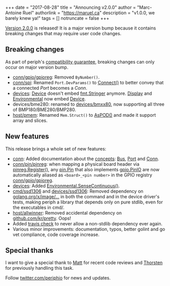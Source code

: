 +++
date = "2017-08-28"
title = "Announcing v2.0.0"
author = "Marc-Antoine Ruel"
authorlink = "https://maruel.ca"
description = "v1.0.0, we barely knew ya!"
tags = []
notruncate = false
+++

[Version 2.0.0](https://github.com/google/periph/releases/tag/v2.0.0) is
released!  It is a major version bump because it contains breaking changes that
may require user code changes.

<!--more-->

## Breaking changes

As part of periph's [compatibility
guarantee](/project/library/#compatibility-guarantee), breaking changes can only
occur on major version bump.

- [conn/gpio/gpioreg](https://periph.io/x/periph/conn/gpio/gpioreg): Removed
  `ByNumber()`.
- [conn/spi](https://periph.io/x/periph/conn/spi): Renamed `Port.DevParams()` to
  [Connect()](https://periph.io/x/periph/conn/spi#Port) to better convey that a
  connected _Port_ becomes a _Conn_.
- [devices](https://periph.io/x/periph/devices):
  [Device](https://periph.io/x/periph/devices#Device) doesn't embed
  [fmt.Stringer](https://golang.org/pkg/fmt/#Stringer) anymore.
  [Display](https://periph.io/x/periph/devices#Display) and
  [Environmental](https://periph.io/x/periph/devices#Environmental) now embed
  [Device](https://periph.io/x/periph/devices#Device).
- devices/bme280: renamed to
  [devices/bmxx80](https://periph.io/x/periph/devices/bmxx80), now supporting
  all three of BMP180/BME280/BMP280.
- [host/pmem](https://periph.io/x/periph/host/pmem): Renamed `Mem.Struct()` to
  [AsPOD()](https://periph.io/x/periph/host/pmem#Mem) and made it support array
  and slices.

## New features

This release brings a whole set of new features:

- [conn](https://periph.io/x/periph/conn): Added documentation about the
  [concepts](https://periph.io/x/periph/conn#hdr-Concepts):
  [Bus](https://periph.io/x/periph/conn#hdr-Bus),
  [Port](https://periph.io/x/periph/conn#hdr-Port) and
  [Conn](https://periph.io/x/periph/conn#hdr-Conn).
- [conn/pin/pinreg](https://periph.io/x/periph/conn/pin/pinreg): when mapping a
  physical board header via
  [pinreg.Register()](https://periph.io/x/periph/conn/pin/pinreg#Register), any
  [pin.Pin](https://periph.io/x/periph/conn/pin#Pin) that also implements
  [gpio.PinIO](https://periph.io/x/periph/conn/gpio#PinIO) are
  now automatically aliased as `<board>_<pin number>` in the GPIO registry
  [conn/gpio/gpioreg](https://periph.io/x/periph/conn/gpio/gpioreg).
- [devices](https://periph.io/x/periph/devices): Added
  [Environmental.SenseContinuous()](https://periph.io/x/periph/devices#Environmental).
- [cmd/ssd1306](https://periph.io/x/periph/cmd/ssd1306) and
  [devices/ssd1306](https://periph.io/x/periph/devices/ssd1306): Removed
  dependency on [golang.org/x/image/...](https://golang.org/x/image/) in both
  the command and in the device driver's tests, making periph a library that
  depends only on pure stdlib, even for the executables in cmd/.
- [host/allwinner](https://periph.io/x/periph/host/allwinner): Removed
  accidental dependency on [github.com/kr/pretty](https://github.com/kr/pretty).
  Oops!
- Added [travis
  check](https://github.com/google/periph/blob/v2.0.0/.travis.yml#L12) to never
  allow a non-stdlib dependency ever again.
- Various minor improvements: documentation, typos, better golint and go vet
  compliance, code coverage increase.

## Special thanks

I want to give a special thank to [Matt](https://github.com/mattetti) for recent
code reviews and [Thorsten](https://github.com/tve) for previously handling this
task.

Follow [twitter.com/periphio](https://twitter.com/periphio) for news and
updates.
